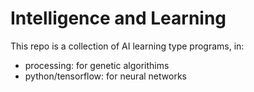 # Intelligence and Learning
This repo is a collection of AI learning type programs, in:
- processing: for genetic algorithims
- python/tensorflow: for neural networks
